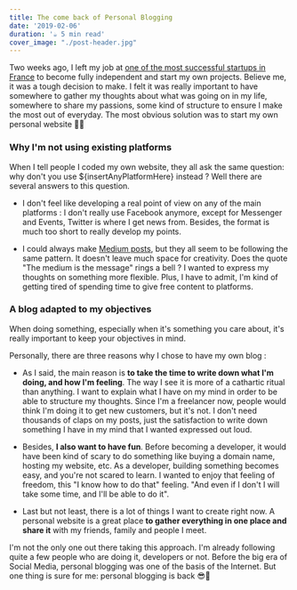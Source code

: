 ```yaml
---
title: The come back of Personal Blogging
date: '2019-02-06'
duration: '☕️ 5 min read'
cover_image: "./post-header.jpg"
---
```


Two weeks ago, I left my job at [one of the most successful startups in France](https://payfit.com/en/) to become fully independent and start my own projects. Believe me, it was a tough decision to make. I felt it was really important to have somewhere to gather my thoughts about what was going on in my life, somewhere to share my passions, some kind of structure to ensure I make the most out of everyday. The most obvious solution was to start my own personal website 👩‍💻 
<h3>
    Why I'm not using existing platforms
</h3>
When I tell people I coded my own website, they all ask the same question: why don't you use ${insertAnyPlatformHere} instead ? Well there are several answers to this question.

- I don't feel like developing a real point of view on any of the main platforms : I don't really use Facebook anymore, except for Messenger and Events, Twitter is where I get news from. Besides, the format is much too short to really develop my points.

- I could always make [Medium posts](https://medium.com/), but they all seem to be following the same pattern. It doesn't leave much space for creativity. Does the quote "The medium is the message" rings a bell ? I wanted to express my thoughts on something more flexible. Plus, I have to admit, I'm kind of getting tired of spending time to give free content to platforms. 

<h3>
    A blog adapted to my objectives
</h3>
When doing something, especially when it's something you care about, it's really important to keep your objectives in mind.

Personally, there are three reasons why I chose to have my own blog :
- As I said, the main reason is **to take the time to write down what I'm doing, and how I'm feeling**. The way I see it is more of a cathartic ritual than anything. I want to explain what I have on my mind in order to be able to structure my thoughts. Since I'm a freelancer now, people would think I'm doing it to get new customers, but it's not. I don't need thousands of claps on my posts, just the satisfaction to write down something I have in my mind that I wanted expressed out loud.

- Besides, **I also want to have fun**. Before becoming a developer, it would have been kind of scary to do something like buying a domain name, hosting my website, etc. As a developer, building something becomes easy, and you're not scared to learn. I wanted to enjoy that feeling of freedom, this "I know how to do that" feeling. "And even if I don't I will take some time, and I'll be able to do it". 

- Last but not least, there is a lot of things I want to create right now. A personal website is a great place **to gather everything in one place and share it** with my friends, family and people I meet.

I'm not the only one out there taking this approach. I'm already following quite a few people who are doing it, developers or not. Before the big era of Social Media, personal blogging was one of the basis of the Internet. But one thing is sure for me: personal blogging is back 😎🚀